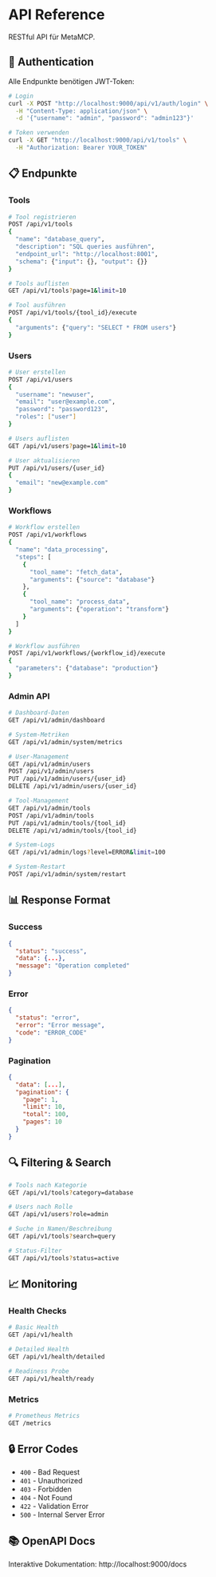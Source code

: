# API Reference

RESTful API für MetaMCP.

## 🔐 Authentication

Alle Endpunkte benötigen JWT-Token:

```bash
# Login
curl -X POST "http://localhost:9000/api/v1/auth/login" \
  -H "Content-Type: application/json" \
  -d '{"username": "admin", "password": "admin123"}'

# Token verwenden
curl -X GET "http://localhost:9000/api/v1/tools" \
  -H "Authorization: Bearer YOUR_TOKEN"
```

## 📋 Endpunkte

### Tools

```bash
# Tool registrieren
POST /api/v1/tools
{
  "name": "database_query",
  "description": "SQL queries ausführen",
  "endpoint_url": "http://localhost:8001",
  "schema": {"input": {}, "output": {}}
}

# Tools auflisten
GET /api/v1/tools?page=1&limit=10

# Tool ausführen
POST /api/v1/tools/{tool_id}/execute
{
  "arguments": {"query": "SELECT * FROM users"}
}
```

### Users

```bash
# User erstellen
POST /api/v1/users
{
  "username": "newuser",
  "email": "user@example.com",
  "password": "password123",
  "roles": ["user"]
}

# Users auflisten
GET /api/v1/users?page=1&limit=10

# User aktualisieren
PUT /api/v1/users/{user_id}
{
  "email": "new@example.com"
}
```

### Workflows

```bash
# Workflow erstellen
POST /api/v1/workflows
{
  "name": "data_processing",
  "steps": [
    {
      "tool_name": "fetch_data",
      "arguments": {"source": "database"}
    },
    {
      "tool_name": "process_data",
      "arguments": {"operation": "transform"}
    }
  ]
}

# Workflow ausführen
POST /api/v1/workflows/{workflow_id}/execute
{
  "parameters": {"database": "production"}
}
```

### Admin API

```bash
# Dashboard-Daten
GET /api/v1/admin/dashboard

# System-Metriken
GET /api/v1/admin/system/metrics

# User-Management
GET /api/v1/admin/users
POST /api/v1/admin/users
PUT /api/v1/admin/users/{user_id}
DELETE /api/v1/admin/users/{user_id}

# Tool-Management
GET /api/v1/admin/tools
POST /api/v1/admin/tools
PUT /api/v1/admin/tools/{tool_id}
DELETE /api/v1/admin/tools/{tool_id}

# System-Logs
GET /api/v1/admin/logs?level=ERROR&limit=100

# System-Restart
POST /api/v1/admin/system/restart
```

## 📊 Response Format

### Success
```json
{
  "status": "success",
  "data": {...},
  "message": "Operation completed"
}
```

### Error
```json
{
  "status": "error",
  "error": "Error message",
  "code": "ERROR_CODE"
}
```

### Pagination
```json
{
  "data": [...],
  "pagination": {
    "page": 1,
    "limit": 10,
    "total": 100,
    "pages": 10
  }
}
```

## 🔍 Filtering & Search

```bash
# Tools nach Kategorie
GET /api/v1/tools?category=database

# Users nach Rolle
GET /api/v1/users?role=admin

# Suche in Namen/Beschreibung
GET /api/v1/tools?search=query

# Status-Filter
GET /api/v1/tools?status=active
```

## 📈 Monitoring

### Health Checks
```bash
# Basic Health
GET /api/v1/health

# Detailed Health
GET /api/v1/health/detailed

# Readiness Probe
GET /api/v1/health/ready
```

### Metrics
```bash
# Prometheus Metrics
GET /metrics
```

## 🔒 Error Codes

- `400` - Bad Request
- `401` - Unauthorized
- `403` - Forbidden
- `404` - Not Found
- `422` - Validation Error
- `500` - Internal Server Error

## 📚 OpenAPI Docs

Interaktive Dokumentation: http://localhost:9000/docs